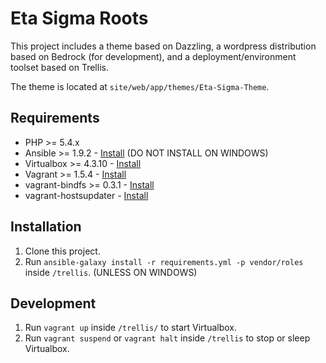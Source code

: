 # Eta Sigma Roots

This project includes a theme based on Dazzling, a wordpress distribution based on Bedrock (for development), and a deployment/environment toolset based on Trellis.

The theme is located at `site/web/app/themes/Eta-Sigma-Theme`.

## Requirements

- PHP >= 5.4.x
- Ansible >= 1.9.2 - [Install](http://docs.ansible.com/ansible/intro_installation.html#latest-releases-via-pip) (DO NOT INSTALL ON WINDOWS)
- Virtualbox >= 4.3.10 - [Install](https://www.virtualbox.org/wiki/Downloads)
- Vagrant >= 1.5.4 - [Install](http://www.vagrantup.com/downloads.html)
- vagrant-bindfs >= 0.3.1 - [Install](https://github.com/gael-ian/vagrant-bindfs#installation)
- vagrant-hostsupdater - [Install](https://github.com/cogitatio/vagrant-hostsupdater#installation)

## Installation

1. Clone this project.
2. Run `ansible-galaxy install -r requirements.yml -p vendor/roles` inside `/trellis`. (UNLESS ON WINDOWS)

## Development
1. Run `vagrant up` inside `/trellis/` to start Virtualbox.
2. Run `vagrant suspend` or `vagrant halt` inside `/trellis` to stop or sleep Virtualbox.
